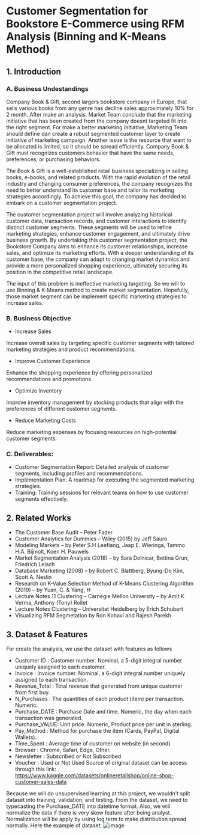 # Customer Segmentation for Bookstore E-Commerce using RFM Analysis (Binning and K-Means Method)
## 1.	Introduction
### A.	Business Undestandings

Company Book & Gift, second largers bookstore company in Europe, that sells various books from any genre has decline sales approximately 10% for 2 month. After make an analysis, Market Team conclude that the marketing initiative that has been created from the company doesnt targeted fit into the right segment. For make a better marketing initiative, Marketing Team should define dan create a robust segmented customer layer to create initiative of marketing campaign. Another issue is the resource that want to be allocated is limited, so it should be spread efficiently. Company Book & Gift must recognizes customers behavior that have the same needs, preferences, or purchasing behaviors.

The Book & Gift is a well-established retail business specializing in selling books, e-books, and related products. With the rapid evolution of the retail industry and changing consumer preferences, the company recognizes the need to better understand its customer base and tailor its marketing strategies accordingly. To achieve this goal, the company has decided to embark on a customer segmentation project.

The customer segmentation project will involve analyzing historical customer data, transaction records, and customer interactions to identify distinct customer segments. These segments will be used to refine marketing strategies, enhance customer engagement, and ultimately drive business growth. By undertaking this customer segmentation project, the Bookstore Company aims to enhance its customer relationships, increase sales, and optimize its marketing efforts. With a deeper understanding of its customer base, the company can adapt to changing market dynamics and provide a more personalized shopping experience, ultimately securing its position in the competitive retail landscape.

The input of this problem is ineffective marketing targeting. So we will to use Binning & K-Means method to create market segmentation. Hopefully, those market segment can be implement specific marketing strategies to increase sales.

### B.	Business Objective

- Increase Sales
  
Increase overall sales by targeting specific customer segments with tailored marketing strategies and product recommendations.

-	Improve Customer Experience
  
Enhance the shopping experience by offering personalized recommendations and promotions.

-	Optimize Inventory
  
Improve inventory management by stocking products that align with the preferences of different customer segments.

-	Reduce Marketing Costs
  
Reduce marketing expenses by focusing resources on high-potential customer segments.

### C.	Deliverables:

- Customer Segmentation Report: Detailed analysis of customer segments, including profiles and recommendations.
- Implementation Plan: A roadmap for executing the segmented marketing strategies.
- Training: Training sessions for relevant teams on how to use customer segments effectively.

## 2.	Related Works

- The Customer Base Audit – Peter Fader
- Customer Analytics for Dummies – Wiley (2015) by Jeff Sauro
- Modeling Markets – by Peter S.H Leeflang, Jaap E. Wieringa, Tammo H.A. Bijmolt, Koen H. Pauwels
- Market Segmentation Analysis (2018) – by Sara Dolnicar, Bettina Grun, Friedrich Leisch
- Database Marketing (2008) – by Robert C. Blattberg, Byung-Do Kim, Scott A. Neslin
- Research on K-Value Selection Method of K-Means Clustering Algorithm (2019) – by Yuan, C. & Yang, H
- Lecture Notes 11 Clustering – Carnegie Mellon University – by Amit K Verma, Anthony (Tony) Rollet
- Lecture Notes Clustering – Universitat Heidelberg by Erich Schubert
- Visualizing RFM Segmetation by Ron Kohavi and Rajesh Parekh

## 3.	Dataset & Features

For create the analysis, we use the dataset with features as follows
- Customer ID	: Customer number. Nominal, a 5-digit integral number uniquely assigned to each customer. 
-	Invoice		: Invoice number. Nominal, a 6-digit integral number uniquely assigned to each transaction.
-	Revenue_Total	: Total revenue that generated from unique customer from first buy.
-	N_Purchases	: The quantities of each product (item) per transaction. Numeric.
-	Purchase_DATE	: Purchase Date and time. Numeric, the day when each transaction was generated. 
-	Purchase_VALUE: Unit price. Numeric, Product price per unit in sterling.
-	Pay_Method	: Method for purchase the item (Cards, PayPal, Digital Wallets).
-	Time_Spent	: Average time of customer on website (in second).
-	Browser	: Chrome, Safari, Edge, Other.
-	Newsletter	: Subscribed or Not Subscribed 
-	Voucher	: Used or Not Used 
Source of original dataset can be access through this link:
https://www.kaggle.com/datasets/onlineretailshop/online-shop-customer-sales-data

Because we will do unsupervised learning at this project, we wouldn’t split dataset into training, validation, and testing. From the dataset, we need to typecasting the Purchase_DATE into datetime format. Also, we will normalize the data if there is very skew feature after being analyst. Normalization will be apply by using log term to make distribution spread normally. Here the example of dataset:
![image](https://github.com/axeltanjung/rfm_segmentation/assets/87402782/1b68e797-84ed-406f-be66-1d2175b14d52)

